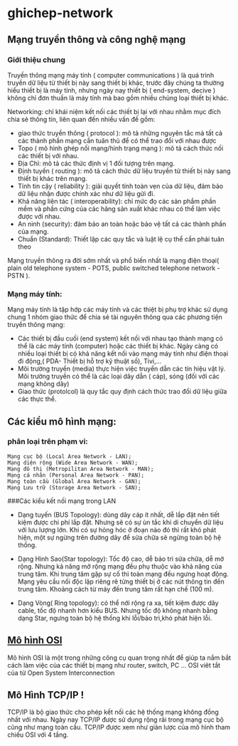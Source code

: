 # ghichep-network

## Mạng truyền thông và công nghệ mạng

### Giới thiệu chung
Truyền thông mạng máy tính ( computer communications ) là quá trình truyền dữ liệu từ thiết bị này sang thiết bị khác, trước đây chúng ta thường hiểu thiết bị là máy tính, nhưng ngày nay thiết bị ( end-system, decive ) không chỉ đơn thuần là máy tính mà bao gồm nhiều chủng loại thiết bị khác.

Networking: chỉ khái niệm kết nối các thiết bị lại với nhau nhằm mục đích chia sẻ thông tin, liên quan đến nhiều vấn đề gồm:
- giao thức truyền thông ( protocol ): mô tả những nguyên tắc mà tất cả các thành phần mạng cần tuân thủ để có thể trao đổi với nhau được
- Topo ( mô hình ghép nối mạng/hình trạng mạng ): mô tả cách thức nối các thiết bị với nhau.
- Địa Chỉ: mô tả các thức định vị 1 đối tượng trên mạng.
- Định tuyến ( routing ): mô tả cách thức dữ liệu truyền từ thiết bị này sang thiết bị khác trên mạng.
- Tính tin cậy ( reliability ): giải quyết tính toàn vẹn của dữ liệu, đảm bảo dữ liệu nhận được chính xác như dữ liệu gửi đi.
- Khả năng liên tác ( interoperability): chỉ mức đọ các sản phẩm phần mềm và phần cứng của các hãng sản xuất khác nhau có thể làm việc được với nhau.
- An ninh (security): đảm bảo an toàn hoặc bảo vệ tất cả các thành phần của mạng.
- Chuẩn (Standard): Thiết lập các quy tắc và luật lệ cụ thể cần phải tuân theo

Mạng truyền thông ra đời sớm nhất và phổ biến nhất là mạng điện thoại( plain old telephone system - POTS, public switched telephone network - PSTN ).

### Mạng máy tính:
Mạng máy tính là tập hớp các máy tính và các thiệt bị phụ trợ khác sử dụng chung 1 nhóm giao thức để chia sẻ tài nguyên thông qua các phương tiện truyền thông mạng:
- Các thiết bị đầu cuối (end system) kết nối với nhau tạo thành mạng có thể là các máy tính (computer) hoặc các thiết bị khác. Ngày càng có nhiều loại thiết bị có khả năng kết nối vào mạng máy tính như điện thoại đi động,( PDA- Thiết bị hỗ trợ kỹ thuật số), Tivi,...
- Môi trường truyền (media) thực hiện việc truyền dẫn các tín hiệu vật lý. Môi trường truyền có thể là các loại dây dẫn ( cáp), sóng (đối với các mạng không dây)
- Giao thức (protolcol) là quy tắc quy định cách thức trao đổi dữ liệu giữa các thực thể.

## Các kiểu mô hình mạng:
### phân loại trên phạm vi:
```
Mạng cục bộ (Local Area Network - LAN);
Mạng diện rộng (Wide Area Network - WAN);
Mạng đô thị (Metropilitan Area Network - MAN);
Mạng cá nhân (Personal Area Network - PAN);
Mạng toàn cầu (Global Area Network - GAN);
Mạng Lưu trữ (Storage Area Network - SAN);
```

###Các kiểu kết nối mạng trong LAN
- Dạng tuyến (BUS Topology): dùng dây cáp ít nhất, dễ lắp đặt nên tiết kiệm được chi phí lắp đặt. Nhưng sẽ có sự ùn tắc khi di chuyển dữ liệu với lưu lượng lớn. Khi có sự hỏng hóc ở đoạn nào đó thì rất khó phát hiện, một sự ngừng trên đường dây để sửa chữa sẽ ngừng toàn bộ hệ thống.

- Dạng Hình Sao(Star topology): Tốc độ cao, dễ bảo trì sửa chữa, dễ mở rộng. Nhưng kả năng mở rộng mạng đều phụ thuộc vào khả năng của trung tâm. Khi trung tâm gặp sự cố thì toàn mạng đều ngưng hoạt động. Mạng yêu cầu nối độc lập riêng rẽ từng thiết bị ở các nút thông tin đến trung tâm. Khoảng cách từ máy đến trung tâm rất hạn chế (100 m).
- Dạng Vòng( Ring topology): có thể nới rộng ra xa, tiết kiệm được dây cable, tốc độ nhanh hơn kiểu BUS. Nhưng tốc độ không nhanh bằng dạng Star, ngưng toàn bộ hệ thống khi lỗi/bảo trì,khó phát hiện lỗi.

## [Mô hình OSI](https://github.com/nguyenmanhthinbsl/ghichep-network/blob/master/OSI-model.md)
Mô hình OSI là một trong những công cụ quan trọng nhất để giúp ta nắm bắt cách làm việc của các thiết bị mạng như router, switch, PC ... OSI viêt tắt của từ Open System Interconnection


## Mô Hình TCP/IP !

TCP/IP là bộ giao thức cho phép kết nối các hệ thống mạng không đồng nhất với nhau. Ngày nay TCP/IP được sử dụng rộng rãi trong mạng cục bộ cũng như mạng toàn cầu. TCP/IP được xem như giản lược của mô hình tham chiếu OSI với 4 tầng.
